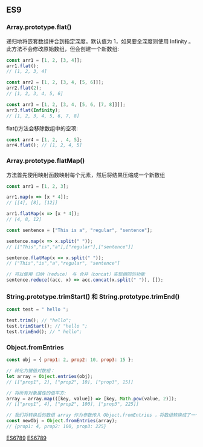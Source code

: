 ## ES9

### Array.prototype.flat()
递归地将嵌套数组拼合到指定深度。默认值为 1，如果要全深度则使用 Infinity 。此方法不会修改原始数组，但会创建一个新数组:
```js
const arr1 = [1, 2, [3, 4]];
arr1.flat(); 
// [1, 2, 3, 4]

const arr2 = [1, 2, [3, 4, [5, 6]]];
arr2.flat(2); 
// [1, 2, 3, 4, 5, 6]

const arr3 = [1, 2, [3, 4, [5, 6, [7, 8]]]];
arr3.flat(Infinity); 
// [1, 2, 3, 4, 5, 6, 7, 8]

```
flat()方法会移除数组中的空项:
```js
const arr4 = [1, 2, , 4, 5];
arr4.flat(); // [1, 2, 4, 5]
```

### Array.prototype.flatMap()
方法首先使用映射函数映射每个元素，然后将结果压缩成一个新数组
```js
const arr1 = [1, 2, 3];

arr1.map(x => [x * 4]); 
// [[4], [8], [12]]

arr1.flatMap(x => [x * 4]); 
// [4, 8, 12]

```
```js
const sentence = ["This is a", "regular", "sentence"];

sentence.map(x => x.split(" ")); 
// [["This","is","a"],["regular"],["sentence"]]

sentence.flatMap(x => x.split(" ")); 
// ["This","is","a","regular", "sentence"]

// 可以使用 归纳（reduce） 与 合并（concat）实现相同的功能
sentence.reduce((acc, x) => acc.concat(x.split(" ")), []);
```

### String.prototype.trimStart() 和 String.prototype.trimEnd()
```js
const test = " hello ";

test.trim(); // "hello";
test.trimStart(); // "hello ";
test.trimEnd(); // " hello";
```

### Object.fromEntries
```js
const obj = { prop1: 2, prop2: 10, prop3: 15 };

// 转化为键值对数组：
let array = Object.entries(obj); 
// [["prop1", 2], ["prop2", 10], ["prop3", 15]]

// 将所有对象属性的值平方:
array = array.map(([key, value]) => [key, Math.pow(value, 2)]); 
// [["prop1", 4], ["prop2", 100], ["prop3", 225]]

// 我们将转换后的数组 array 作为参数传入 Object.fromEntries ，将数组转换成了一个对象:
const newObj = Object.fromEntries(array); 
// {prop1: 4, prop2: 100, prop3: 225}
```

[ES6789](https://juejin.im/post/5ca2e1935188254416288eb2#heading-29)
[ES6789](https://juejin.im/post/5b9cb3336fb9a05d290ee47e#heading-29)